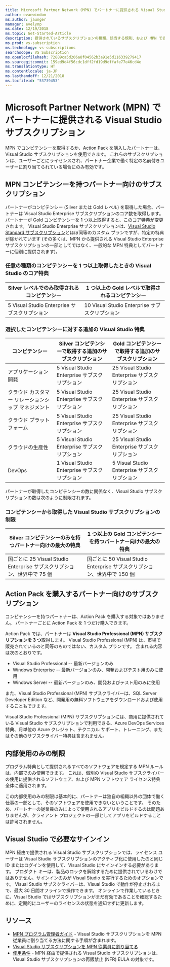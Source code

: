 ```yaml
---
title: Microsoft Partner Network (MPN) でパートナーに提供される Visual Studio サブスクリプション
author: evanwindom
ms.author: jaunger
manager: evelynp
ms.date: 12/19/2018
ms.topic: Get-Started-Article
description: 提供されているサブスクリプションの種類、該当する規則、および MPN で提供しているサブスクリプション数の詳細について説明します。
ms.prod: vs-subscription
ms.technology: vs-subscriptions
searchscope: VS Subscription
ms.openlocfilehash: 72889ca5d206a8f04562b3a91e5d116339279417
ms.sourcegitcommit: 159ed9d4f56cdc1dff2fd19d9dffafe77e46cd4e
ms.translationtype: HT
ms.contentlocale: ja-JP
ms.lasthandoff: 12/21/2018
ms.locfileid: "53739453"
---
```

# <a name="visual-studio-subscriptions-offered-to-partners-in-the-microsoft-partner-network-mpn"></a>Microsoft Partner Network (MPN) でパートナーに提供される Visual Studio サブスクリプション
MPN でコンピテンシーを取得するか、Action Pack を購入したパートナーは、Visual Studio サブスクリプションを使用できます。 これらのサブスクリプションは、ユーザーごとにライセンスされ、パートナー企業で働く特定の名前付きユーザーに割り当てられている場合にのみ有効です。

## <a name="subscriptions-for-partners-with-an-mpn-competency"></a>MPN コンピテンシーを持つパートナー向けのサブスクリプション
パートナーがコンピテンシー (Silver または Gold レベル) を取得した場合、パートナーは Visual Studio Enterprise サブスクリプションのコア数を取得します。 パートナーが Gold コンピテンシーを 1 つ以上取得すると、このコア特典が変更されます。 Visual Studio Enterprise サブスクリプションは、[Visual Studio Standard サブスクリプション](https://visualstudio.microsoft.com/vs/pricing/)とほぼ同等のカスタム プランですが、特定の特典が除かれています (その多くは、MPN から提供される Visual Studio Enterprise サブスクリプションの一部としてではなく、一般的な MPN 特典としてパートナーに個別に提供されます)。

### <a name="core-visual-studio-benefit-for-earning-at-least-one-competency-of-any-kind"></a>任意の種類のコンピテンシーを 1 つ以上取得したときの Visual Studio のコア特典

| Silver レベルでのみ取得されるコンピテンシー               | 1 つ以上の Gold レベルで取得されるコンピテンシー   |
|------------------------------------------------------------|----------------------------------------------------|
| 5 Visual Studio Enterprise サブスクリプション                   | 10 Visual Studio Enterprise サブスクリプション          |

### <a name="additional-visual-studio-benefit-for-select-competencies"></a>選択したコンピテンシーに対する追加の Visual Studio 特典

| コンピテンシー                                  | **Silver** コンピテンシーで取得する追加のサブスクリプション | **Gold** コンピテンシーで取得する追加のサブスクリプション |
|---------------------------------------------|-----------------------------------------------------------|---------------------------------------------------------|
| アプリケーション開発                     | 5 Visual Studio Enterprise サブスクリプション                  | 25 Visual Studio Enterprise サブスクリプション               |
| クラウド カスタマー リレーションシップ マネジメント      | 5 Visual Studio Enterprise サブスクリプション                  | 25 Visual Studio Enterprise サブスクリプション               |
| クラウド プラットフォーム                              | 5 Visual Studio Enterprise サブスクリプション                  | 25 Visual Studio Enterprise サブスクリプション               |
| クラウドの生産性                          | 5 Visual Studio Enterprise サブスクリプション                  | 25 Visual Studio Enterprise サブスクリプション               |
| DevOps                                      | 1 Visual Studio Enterprise サブスクリプション                  | 5 Visual Studio Enterprise サブスクリプション                |

パートナーが取得したコンピテンシーの数に関係なく、Visual Studio サブスクリプションの数は次のように制限されます。

### <a name="limits-for-visual-studio-subscriptions-earned-through-competencies"></a>コンピテンシーから取得した Visual Studio サブスクリプションの制限

| Silver コンピテンシーのみを持つパートナー向けの最大の特典                   | 1 つ以上の Gold コンピテンシーを持つパートナー向けの最大の特典               |
|------------------------------------------------------------------------------|------------------------------------------------------------------------------|
| 国ごとに 25 Visual Studio Enterprise サブスクリプション、世界中で 75 個          | 国ごとに 50 Visual Studio Enterprise サブスクリプション、世界中で 150 個         |


## <a name="subscriptions-for-partners-purchasing-the-action-pack"></a>Action Pack を購入するパートナー向けのサブスクリプション
コンピテンシーを持つパートナーは、Action Pack を購入する対象ではありません。 パートナーごとに Action Pack を 1 つだけ購入できます。

Action Pack では、パートナーは **Visual Studio Professional (MPN) サブスクリプションを 3 つ**取得します。 Visual Studio Professional (MPN) は、市場で販売されているのと同等のものではない、カスタム プランです。 含まれる内容は次のとおりです。
- Visual Studio Professional -- 最新バージョンのみ
- Windows Enterprise -- 最新バージョンのみ、開発およびテスト用のみに使用
- Windows Server -- 最新バージョンのみ、開発およびテスト用のみに使用

また、Visual Studio Professional (MPN) サブスクライバーは、SQL Server Developer Edition など、開発用の無料ソフトウェアをダウンロードおよび使用することもできます。

Visual Studio Professional (MPN) サブスクリプションには、商用に提供されている Visual Studio サブスクリプションで利用できる、Azure DevOps Services 特典、月単位の Azure クレジット、テクニカル サポート、トレーニング、またはその他のサブスクライバー特典は含まれません。

## <a name="internal-use-only-restriction"></a>内部使用のみの制限
プログラム特典として提供されるすべてのソフトウェアを規定する MPN ルールは、内部でのみ使用できます。 これは、個別の Visual Studio サブスクライバーの使用に提供されるソフトウェア、および MPN ソフトウェア ライセンス特典全体に適用されます。

この内部使用のみの制限は基本的に、パートナーは独自の組織以外の団体で働く仕事の一部として、そのソフトウェアを使用できないということです。 そのため、パートナーの従業員のみによって使用されるアプリをビルドするのは問題ありませんが、クライアント プロジェクトの一部としてアプリをビルドすることは許可されません。

## <a name="sign-in-required-with-visual-studio"></a>Visual Studio で必要なサインイン
MPN 経由で提供される Visual Studio サブスクリプションでは、ライセンス ユーザーは Visual Studio サブスクリプションのアクティブ化に使用したのと同じ ID またはログインを使用して、Visual Studio にサインインする必要があります。
プロダクト キーは、製品のロックを解除するために提供されているわけではありません。サインインのみが Visual Studio を実行するためのオプションです。 Visual Studio サブスクライバーは、Visual Studio で動作が停止されるまで、最大 30 日間オフラインで操作できます。 オンラインで作業しているときに、Visual Studio ではサブスクリプションがまだ有効であることを確認するために、定期的にユーザーのライセンスの状態を通知せずに更新します。

## <a name="resources"></a>リソース

- [MPN プログラム管理者ガイド](https://assets.microsoft.com/en-us/Program-Administrator-Guide-to-Software-and-Online-Services-Benefits_1.pdf) - Visual Studio サブスクリプションを MPN 従業員に割り当てる方法に関する手順が含まれます。
- [Visual Studio サブスクリプションを MPN 従業員に割り当てる](manage-mpn-subscriptions.md)
- [使用条件](http://www.microsoft.com/useterms/) - MPN 経由で提供される Visual Studio サブスクリプションは、Visual Studio サブスクリプションの再販禁止 (NFR) EULA の対象です。